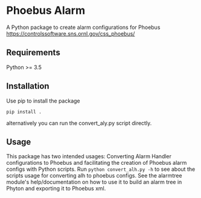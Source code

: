 # Phoebus Alarm

A Python package to create alarm configurations for Phoebus
https://controlssoftware.sns.ornl.gov/css_phoebus/

## Requirements
Python >= 3.5

## Installation
Use pip to install the package
```
pip install .
```
alternatively you can run the convert_aly.py script directly.

## Usage
This package has two intended usages: Converting Alarm Handler configurations to Phoebus and facilitating the creation of Phoebus alarm configs with Python scripts.
Run `python convert_alh.py -h` to see about the scripts usage for converting alh to phoebus configs.
See the alarmtree module's help/documentation on how to use it to build an alarm tree in Phyton and exporting it to Phoebus xml.
